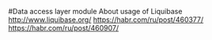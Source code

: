 #Data access layer module
About usage of Liquibase
http://www.liquibase.org/
https://habr.com/ru/post/460377/
https://habr.com/ru/post/460907/